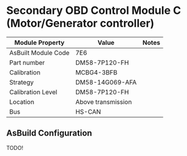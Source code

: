# Secondary OBD Control Module C (Motor/Generator controller)

| Module Property     | Value              | Notes |
| ------------------- | ------------------ | ----- |
| AsBuilt Module Code | 7E6                |       |
| Part number         | DM58-7P120-FH      |       |
| Calibration         | MCBG4-3BFB         |       |
| Strategy            | DM58-14G069-AFA    |       |
| Calibration Level   | DM58-7P120-FH      |       |
| Location            | Above transmission |       |
| Bus                 | HS-CAN             |       |

## AsBuild Configuration

TODO!
